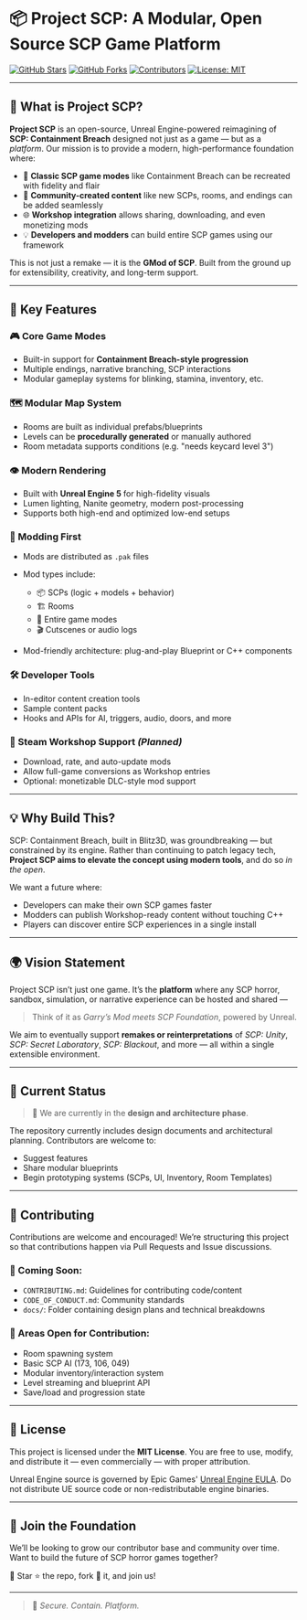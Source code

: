 # 📦 Project SCP: A Modular, Open Source SCP Game Platform

[![GitHub Stars](https://img.shields.io/github/stars/TheFantasticLoki/project-scp.svg?style=flat-square)](https://github.com/TheFantasticLoki/project-scp/stargazers)
[![GitHub Forks](https://img.shields.io/github/forks/TheFantasticLoki/project-scp.svg?style=flat-square)](https://github.com/TheFantasticLoki/project-scp/network/members)
[![Contributors](https://img.shields.io/github/contributors/TheFantasticLoki/project-scp.svg?style=flat-square)](https://github.com/TheFantasticLoki/project-scp/graphs/contributors)
[![License: MIT](https://img.shields.io/badge/License-MIT-yellow.svg)](LICENSE)

---

## 🚨 What is Project SCP?

**Project SCP** is an open-source, Unreal Engine-powered reimagining of **SCP: Containment Breach** designed not just as a game — but as a *platform*. Our mission is to provide a modern, high-performance foundation where:

* 🔁 **Classic SCP game modes** like Containment Breach can be recreated with fidelity and flair
* 🧩 **Community-created content** like new SCPs, rooms, and endings can be added seamlessly
* 🌐 **Workshop integration** allows sharing, downloading, and even monetizing mods
* 💡 **Developers and modders** can build entire SCP games using our framework

This is not just a remake — it is the **GMod of SCP**. Built from the ground up for extensibility, creativity, and long-term support.

---

## 🧱 Key Features

### 🎮 Core Game Modes

* Built-in support for **Containment Breach-style progression**
* Multiple endings, narrative branching, SCP interactions
* Modular gameplay systems for blinking, stamina, inventory, etc.

### 🗺️ Modular Map System

* Rooms are built as individual prefabs/blueprints
* Levels can be **procedurally generated** or manually authored
* Room metadata supports conditions (e.g. "needs keycard level 3")

### 👁️ Modern Rendering

* Built with **Unreal Engine 5** for high-fidelity visuals
* Lumen lighting, Nanite geometry, modern post-processing
* Supports both high-end and optimized low-end setups

### 🔌 Modding First

* Mods are distributed as `.pak` files
* Mod types include:

  * 📦 SCPs (logic + models + behavior)
  * 🏗️ Rooms
  * 🧠 Entire game modes
  * 🎬 Cutscenes or audio logs
* Mod-friendly architecture: plug-and-play Blueprint or C++ components

### 🛠️ Developer Tools

* In-editor content creation tools
* Sample content packs
* Hooks and APIs for AI, triggers, audio, doors, and more

### 🧵 Steam Workshop Support *(Planned)*

* Download, rate, and auto-update mods
* Allow full-game conversions as Workshop entries
* Optional: monetizable DLC-style mod support

---

## 💡 Why Build This?

SCP: Containment Breach, built in Blitz3D, was groundbreaking — but constrained by its engine. Rather than continuing to patch legacy tech, **Project SCP aims to elevate the concept using modern tools**, and do so *in the open*.

We want a future where:

* Developers can make their own SCP games faster
* Modders can publish Workshop-ready content without touching C++
* Players can discover entire SCP experiences in a single install

---

## 🌍 Vision Statement

Project SCP isn’t just one game. It’s the **platform** where any SCP horror, sandbox, simulation, or narrative experience can be hosted and shared —

> Think of it as *Garry’s Mod meets SCP Foundation*, powered by Unreal.

We aim to eventually support **remakes or reinterpretations** of *SCP: Unity*, *SCP: Secret Laboratory*, *SCP: Blackout*, and more — all within a single extensible environment.

---

## 🚧 Current Status

> 💬 We are currently in the **design and architecture phase**.

The repository currently includes design documents and architectural planning. Contributors are welcome to:

* Suggest features
* Share modular blueprints
* Begin prototyping systems (SCPs, UI, Inventory, Room Templates)

---

## 🤝 Contributing

Contributions are welcome and encouraged! We’re structuring this project so that contributions happen via Pull Requests and Issue discussions.

### 📁 Coming Soon:

* `CONTRIBUTING.md`: Guidelines for contributing code/content
* `CODE_OF_CONDUCT.md`: Community standards
* `docs/`: Folder containing design plans and technical breakdowns

### 🧪 Areas Open for Contribution:

* Room spawning system
* Basic SCP AI (173, 106, 049)
* Modular inventory/interaction system
* Level streaming and blueprint API
* Save/load and progression state

---

## 📜 License

This project is licensed under the **MIT License**. You are free to use, modify, and distribute it — even commercially — with proper attribution.

Unreal Engine source is governed by Epic Games' [Unreal Engine EULA](https://www.unrealengine.com/en-US/eula). Do not distribute UE source code or non-redistributable engine binaries.

---

## 📣 Join the Foundation

We’ll be looking to grow our contributor base and community over time. Want to build the future of SCP horror games together?

📌 Star ⭐ the repo, fork 🍴 it, and join us!

---

> 🧬 *Secure. Contain. Platform.*
